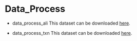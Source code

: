 # Data_Process

* data_process_ali
This dataset can be downloaded [here](https://tianchi.aliyun.com/dataset/dataDetail?dataId=56).

* data_process_txn 
This dataset can be downloaded [here](https://www.kaggle.com/c/kddcup2012-track1).


